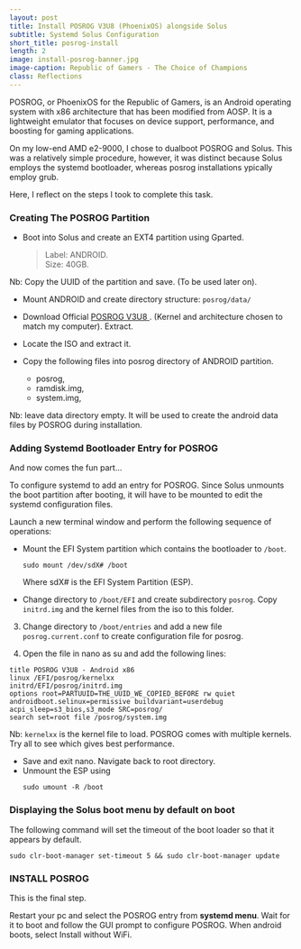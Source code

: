 ```yaml
---
layout: post
title: Install POSROG V3U8 (PhoenixOS) alongside Solus
subtitle: Systemd Solus Configuration
short_title: posrog-install
length: 2
image: install-posrog-banner.jpg
image-caption: Republic of Gamers - The Choice of Champions
class: Reflections
---
```


POSROG, or PhoenixOS for the Republic of Gamers, is an Android operating system with x86 architecture that has been modified from AOSP. It is a lightweight emulator that focuses on device support, performance, and boosting for gaming applications.

On my low-end AMD e2-9000, I chose to dualboot POSROG and Solus. This was a relatively simple procedure, however, it was distinct because Solus employs the systemd bootloader, whereas posrog installations ypically employ grub.

Here, I reflect on the steps I took to complete this task.

### Creating The POSROG Partition

- Boot into Solus and create an EXT4 partition using Gparted.
  > Label: ANDROID.  
  > Size: 40GB.

Nb: Copy the UUID of the partition and save. (To be used later on).

- Mount ANDROID and create directory structure:
  `posrog/data/`

- Download Official [POSROG V3U8 ](https://posrog.com.id/download). (Kernel and architecture chosen to match my computer). Extract.

- Locate the ISO and extract it.

- Copy the following files into posrog directory of ANDROID partition.
  - posrog,
  - ramdisk.img,
  - system.img,

Nb: leave data directory empty. It will be used to create the android data files by POSROG during installation.

### Adding Systemd Bootloader Entry for POSROG

And now comes the fun part...

To configure systemd to add an entry for POSROG. Since Solus unmounts the boot partition after booting, it will have to be mounted to edit the systemd configuration files.

Launch a new terminal window and perform the following sequence of operations:

- Mount the EFI System partition which contains the bootloader to `/boot`.

  ```
  sudo mount /dev/sdX# /boot
  ```

  Where sdX# is the EFI System Partition (ESP).

- Change directory to `/boot/EFI` and create subdirectory `posrog`. Copy `initrd.img` and the kernel files from the iso to this folder.

3. Change directory to `/boot/entries` and add a new file `posrog.current.conf` to create configuration file for posrog.

4. Open the file in nano as su and add the following lines:

```
title POSROG V3U8 - Android x86
linux /EFI/posrog/kernelxx
initrd/EFI/posrog/initrd.img
options root=PARTUUID=THE_UUID_WE_COPIED_BEFORE rw quiet androidboot.selinux=permissive buildvariant=userdebug acpi_sleep=s3_bios,s3_mode SRC=posrog/
search set=root file /posrog/system.img
```

Nb: `kernelxx` is the kernel file to load. POSROG comes with multiple kernels. Try all to see which gives best performance.

- Save and exit nano. Navigate back to root directory.
- Unmount the ESP using
  ```
  sudo umount -R /boot
  ```

### Displaying the Solus boot menu by default on boot

The following command will set the timeout of the boot loader so that it appears by default.

```
sudo clr-boot-manager set-timeout 5 && sudo clr-boot-manager update
```

### INSTALL POSROG

This is the final step.

Restart your pc and select the POSROG entry from **systemd menu**. Wait for it to boot and follow the GUI prompt to configure POSROG.
When android boots, select Install without WiFi.
